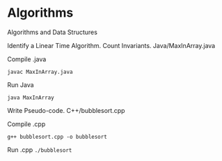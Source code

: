 # Algorithms
Algorithms and Data Structures

Identify a Linear Time Algorithm.
Count Invariants.
Java/MaxInArray.java

Compile .java

`javac MaxInArray.java`


Run Java 


`java MaxInArray`


Write Pseudo-code.
C++/bubblesort.cpp

Compile .cpp

`g++ bubblesort.cpp -o bubblesort`


Run .cpp
`./bubblesort`